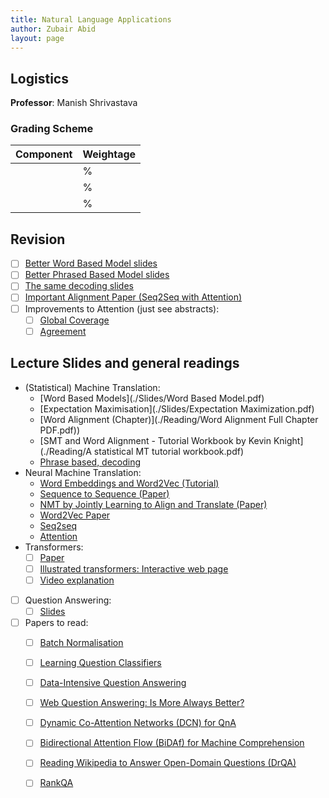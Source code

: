 ```yaml
---
title: Natural Language Applications 
author: Zubair Abid
layout: page
---
```



## Logistics

**Professor**: Manish Shrivastava

### Grading Scheme

| Component | Weightage |
|-----------|-----------|
|           | %         |
|           | %         |
|           | %         |

## Revision

- [ ] [Better Word Based Model slides](./Slides/04-word-based-models.pdf)
- [ ] [Better Phrased Based Model slides](./Slides/05-phrase-based-models.pdf)
- [ ] [The same decoding slides](./Slides/06-decoding.pdf)
- [ ] [Important Alignment Paper (Seq2Seq with Attention)](./Reading/1409.0473.pdf)
- [ ] Improvements to Attention (just see abstracts):
    - [ ] [Global Coverage](./Reading/1601.04811.pdf)
    - [ ] [Agreement](./Reading/1512.04650.pdf)

## Lecture Slides and general readings

- (Statistical) Machine Translation:
    - [Word Based Models](./Slides/Word Based Model.pdf)
    - [Expectation Maximisation](./Slides/Expectation Maximization.pdf)
    - [Word Alignment (Chapter)](./Reading/Word Alignment Full Chapter PDF.pdf))
    - [SMT and Word Alignment - Tutorial Workbook by Kevin Knight](./Reading/A statistical MT tutorial workbook.pdf)
    - [Phrase based, decoding](./Slides/06-decoding.pdf)
- Neural Machine Translation:
    - [Word Embeddings and Word2Vec (Tutorial)](./Reading/Tutorial_1__Introduction_to_Word_Representation.pdf)
    - [Sequence to Sequence (Paper)](./Reading/5346-sequence-to-sequence-learning-with-neural-networks.pdf)
    - [NMT by Jointly Learning to Align and Translate (Paper)](./Reading/1409.0473.pdf)
    - [Word2Vec Paper](./Reading/1301.3781_w2v.pdf)
    - [Seq2seq](./Slides/IASNLP2018-NMT-Part1.pdf)
    - [Attention](./Slides/IASNLP2018-NMT-Part2.pdf)
- Transformers:
    - [ ] [Paper](./Reading/Attention_Is_All_You_Need.pdf)
    - [ ] [Illustrated transformers: Interactive web page](http://jalammar.github.io/illustrated-transformer/)
    - [ ] [Video explanation](https://www.youtube.com/watch?v=iDulhoQ2pro)
- [ ] Question Answering:
    - [ ] [Slides](./Slides/QA-Overview-1.pdf)
- [ ] Papers to read:
    - [ ] [Batch Normalisation](./Reading/1502.03167.pdf)
    - [ ] [Learning Question Classifiers](./Reading/C02-1150.pdf)
    - [ ] [Data-Intensive Question Answering](./Reading/Trec2001Notebook.Feb2002Final.pdf)
    - [ ] [Web Question Answering: Is More Always Better?](./Reading/564376.564428.pdf)
    - [ ] [Dynamic Co-Attention Networks (DCN) for QnA](./Reading/1611.01604.pdf)
    - [ ] [Bidirectional Attention Flow (BiDAf) for Machine Comprehension](./Reading/1611.01603.pdf)
    - [ ] [Reading Wikipedia to Answer Open-Domain Questions (DrQA)](./Reading/1704.00051.pdf)
    - [ ] [RankQA](./Reading/RankQA_1906.03008.pdf)




